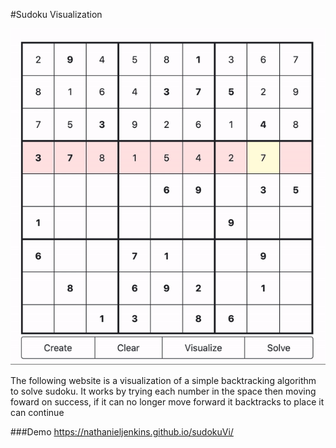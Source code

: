 #Sudoku Visualization

![Demo](viz.gif)

The following website is a visualization of a simple backtracking algorithm to solve sudoku. It works by trying each number in the space then moving foward on success, if it can no longer move forward it backtracks to place it can continue</p>
###Demo
https://nathanieljenkins.github.io/sudokuVi/
